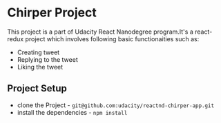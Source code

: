 # Chirper Project
  This project is a part of Udacity React Nanodegree program.It's a react-redux project which involves following basic functionaities such as:
* Creating tweet
* Replying to the tweet
* Liking the tweet


## Project Setup

* clone the Project - `git@github.com:udacity/reactnd-chirper-app.git`
* install the dependencies - `npm install`


